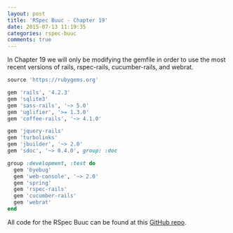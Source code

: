 ```yaml
---
layout: post
title: 'RSpec Buuc - Chapter 19'
date: 2015-07-13 11:19:35
categories: rspec-buuc
comments: true
---
```


In Chapter 19 we will only be modifying the gemfile in order to use the most recent versions of rails, rspec-rails, cucumber-rails, and webrat.

```ruby
source 'https://rubygems.org'

gem 'rails', '4.2.3'
gem 'sqlite3'
gem 'sass-rails', '~> 5.0'
gem 'uglifier', '>= 1.3.0'
gem 'coffee-rails', '~> 4.1.0'

gem 'jquery-rails'
gem 'turbolinks'
gem 'jbuilder', '~> 2.0'
gem 'sdoc', '~> 0.4.0', group: :doc

group :development, :test do
  gem 'byebug'
  gem 'web-console', '~> 2.0'
  gem 'spring'
  gem 'rspec-rails'
  gem 'cucumber-rails'
  gem 'webrat'
end
```

All code for the RSpec Buuc can be found at this [GitHub repo][rspec-buuc-repo].

[rspec-buuc-repo]: https://github.com/mlongerich/rspec_buuc
